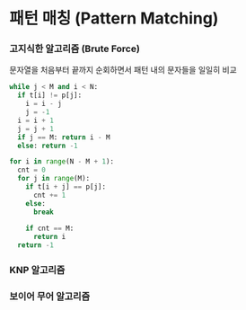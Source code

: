 # 패턴 매칭 (Pattern Matching)

### 고지식한 알고리즘 (Brute Force)

문자열을 처음부터 끝까지 순회하면서 패턴 내의 문자들을 일일히 비교

```python
while j < M and i < N:
  if t[i] != p[j]:
    i = i - j
    j = -1
  i = i + 1
  j = j + 1
  if j == M: return i - M
  else: return -1
```

```python
for i in range(N - M + 1):
  cnt = 0
  for j in range(M):
    if t[i + j] == p[j]:
      cnt += 1
    else:
      break
    
    if cnt == M:
      return i
  return -1
```

### KNP 알고리즘

### 보이어 무어 알고리즘

